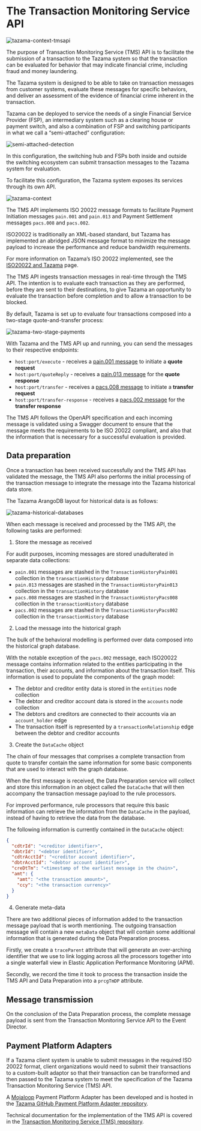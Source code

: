 # The Transaction Monitoring Service API

![tazama-context-tmsapi](../images/tazama-context-tmsapi.png)

The purpose of Transaction Monitoring Service (TMS) API is to facilitate the submission of a transaction to the Tazama system so that the transaction can be evaluated for behavior that may indicate financial crime, including fraud and money laundering.

The Tazama system is designed to be able to take on transaction messages from customer systems, evaluate these messages for specific behaviors, and deliver an assessment of the evidence of financial crime inherent in the transaction.

Tazama can be deployed to service the needs of a single Financial Service Provider (FSP), an intermediary system such as a clearing house or payment switch, and also a combination of FSP and switching participants in what we call a “semi-attached” configuration:

![semi-attached-detection](../images/tazama-semi-attached.png)

In this configuration, the switching hub and FSPs both inside and outside the switching ecosystem can submit transaction messages to the Tazama system for evaluation.

To facilitate this configuration, the Tazama system exposes its services through its own API.

![tazama-context](../images/tazama-context.png)

The TMS API implements ISO 20022 message formats to facilitate Payment Initiation messages `pain.001` and `pain.013` and Payment Settlement messages `pacs.008` and `pacs.002`.

ISO20022 is traditionally an XML-based standard, but Tazama has implemented an abridged JSON message format to minimize the message payload to increase the performance and reduce bandwidth requirements.

For more information on Tazama’s ISO 20022 implemented, see the [ISO20022 and Tazama](../Knowledge-Articles/iso20022-and-tazama.md) page.

The TMS API ingests transaction messages in real-time through the TMS API. The intention is to evaluate each transaction as they are performed, before they are sent to their destinations, to give Tazama an opportunity to evaluate the transaction before completion and to allow a transaction to be blocked.

By default, Tazama is set up to evaluate four transactions composed into a two-stage quote-and-transfer process:

![tazama-two-stage-payments](../images/tazama-two-stage-payment.png)

With Tazama and the TMS API up and running, you can send the messages to their respective endpoints:

 - `host:port/execute` - receives a [pain.001 message](https://www.iso20022.org/standardsrepository/type/pain.001.001.11) to initiate a **quote request**
 - `host:port/quoteReply` - receives a [pain.013 message](https://www.iso20022.org/standardsrepository/type/pain.013.001.08) for the **quote response**
 - `host:port/transfer` - receives a [pacs.008 message](https://www.iso20022.org/standardsrepository/type/pacs.008.001.09) to initiate a **transfer request**
 - `host:port/transfer-response` - receives a [pacs.002 message](https://www.iso20022.org/standardsrepository/type/pacs.002.001.11) for the **transfer response**

The TMS API follows the OpenAPI specification and each incoming message is validated using a Swagger document to ensure that the message meets the requirements to be ISO 20022 compliant, and also that the information that is necessary for a successful evaluation is provided.

## Data preparation

Once a transaction has been received successfully and the TMS API has validated the message, the TMS API also performs the initial processing of the transaction message to integrate the message into the Tazama historical data store.

The Tazama ArangoDB layout for historical data is as follows:

![tazama-historical-databases](../images/tazama-historical-databases.png)

When each message is received and processed by the TMS API, the following tasks are performed:

1. Store the message as received

For audit purposes, incoming messages are stored unadulterated in separate data collections:

 - `pain.001` messages are stashed in the `TransactionHistoryPain001` collection in the `transactionHistory` database
 - `pain.013` messages are stashed in the `TransactionHistoryPain013` collection in the `transactionHistory` database
 - `pacs.008` messages are stashed in the `TransactionHistoryPacs008` collection in the `transactionHistory` database
 - `pacs.002` messages are stashed in the `TransactionHistoryPacs002` collection in the `transactionHistory` database

2. Load the message into the historical graph

The bulk of the behavioral modelling is performed over data composed into the historical graph database.

With the notable exception of the `pacs.002` message, each ISO20022 message contains information related to the entities participating in the transaction, their accounts, and information about the transaction itself. This information is used to populate the components of the graph model:

 - The debtor and creditor entity data is stored in the `entities` node collection
 - The debtor and creditor account data is stored in the `accounts` node collection
 - The debtors and creditors are connected to their accounts via an `account_holder` edge
 - The transaction itself is represented by a `transactionRelationship` edge between the debtor and creditor accounts

3. Create the `DataCache` object

The chain of four messages that comprises a complete transaction from quote to transfer contain the same information for some basic components that are used to interact with the graph database.

When the first message is received, the Data Preparation service will collect and store this information in an object called the `DataCache` that will then accompany the transaction message payload to the rule processors.

For improved performance, rule processors that require this basic information can retrieve the information from the `DataCache` in the payload, instead of having to retrieve the data from the database.

The following information is currently contained in the `DataCache` object:

```json
{
  "cdtrId": "<creditor identifier>",
  "dbtrId": "<debtor identifier>",
  "cdtrAcctId": "<creditor account identifier>",
  "dbtrAcctId": "<debtor account identifier>",
  "creDtTm": "<timestamp of the earliest message in the chain>",
  "amt": {
    "amt": "<the transaction amount>",
    "ccy": "<the transaction currency>"
  }
}
```

4. Generate meta-data

There are two additional pieces of information added to the transaction message payload that is worth mentioning. The outgoing transaction message will contain a new `metaData` object that will contain some additional information that is generated during the Data Preparation process.

Firstly, we create a `traceParent` attribute that will generate an over-arching identifier that we use to link logging across all the processors together into a single waterfall view in Elastic Application Performance Monitoring (APM).

Secondly, we record the time it took to process the transaction inside the TMS API and Data Preparation into a `prcgTmDP` attribute.

## Message transmission

On the conclusion of the Data Preparation process, the complete message payload is sent from the Transaction Monitoring Service API to the Event Director.

## Payment Platform Adapters

If a Tazama client system is unable to submit messages in the required ISO 20022 format, client organizations would need to submit their transactions to a custom-built adaptor so that their transaction can be transformed and then passed to the Tazama system to meet the specification of the Tazama Transaction Monitoring Service (TMS) API.

A [Mojaloop](https://mojaloop.io) Payment Platform Adapter has been developed and is hosted in the [Tazama GitHub Payment Platform Adapter repository](https://github.com/frmscoe/payment-platform-adapter).

Technical documentation for the implementation of the TMS API is covered in the [Transaction Monitoring Service (TMS) repository](https://github.com/frmscoe/tms-service).
